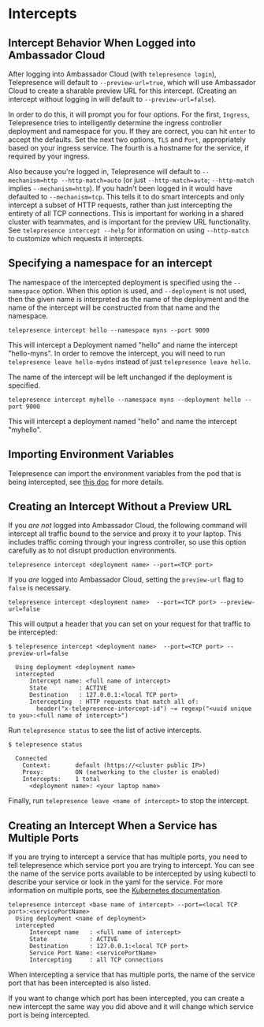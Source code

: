 # Intercepts 

## Intercept Behavior When Logged into Ambassador Cloud

After logging into Ambassador Cloud (with `telepresence login`), Telepresence will default to `--preview-url=true`, which will use Ambassador Cloud to create a sharable preview URL for this intercept. (Creating an intercept without logging in will default to `--preview-url=false`).

In order to do this, it will prompt you for four options.  For the first, `Ingress`, Telepresence tries to intelligently determine the ingress controller deployment and namespace for you.  If they are correct, you can hit `enter` to accept the defaults.  Set the next two options, `TLS` and `Port`, appropriately based on your ingress service. The fourth is a hostname for the service, if required by your ingress.

Also because you're logged in, Telepresence will default to `--mechanism=http --http-match=auto` (or just `--http-match=auto`; `--http-match` implies `--mechanism=http`). If you hadn't been logged in it would have defaulted to `--mechanism=tcp`.  This tells it to do smart intercepts and only intercept a subset of HTTP requests, rather than just intercepting the entirety of all TCP connections.  This is important for working in a shared cluster with teammates, and is important for the preview URL functionality.  See `telepresence intercept --help` for information on using `--http-match` to customize which requests it intercepts.

## Specifying a namespace for an intercept

The namespace of the intercepted deployment is specified using the `--namespace` option. When this option is used, and `--deployment` is not used, then the given name is interpreted as the name of the deployment and the name of the intercept will be constructed from that name and the namespace.

```
telepresence intercept hello --namespace myns --port 9000
```

This will intercept a Deployment named "hello" and name the intercept
"hello-myns".  In order to remove the intercept, you will need to run
`telepresence leave hello-mydns` instead of just `telepresence leave
hello`.

The name of the intercept will be left unchanged if the deployment is specified.

```
telepresence intercept myhello --namespace myns --deployment hello --port 9000
```

This will intercept a deployment named "hello" and name the intercept "myhello".

## Importing Environment Variables

Telepresence can import the environment variables from the pod that is being intercepted, see [this doc](../environment/) for more details.

## Creating an Intercept Without a Preview URL

If you *are not* logged into Ambassador Cloud, the following command will intercept all traffic bound to the service and proxy it to your laptop. This includes traffic coming through your ingress controller, so use this option carefully as to not disrupt production environments.

```
telepresence intercept <deployment name> --port=<TCP port>
```

If you *are* logged into Ambassador Cloud, setting the `preview-url` flag to `false` is necessary.

```
telepresence intercept <deployment name>  --port=<TCP port> --preview-url=false
```

This will output a header that you can set on your request for that traffic to be intercepted:

```
$ telepresence intercept <deployment name>  --port=<TCP port> --preview-url=false
  
  Using deployment <deployment name> 
  intercepted
      Intercept name: <full name of intercept>
      State         : ACTIVE
      Destination   : 127.0.0.1:<local TCP port>
      Intercepting  : HTTP requests that match all of:
        header("x-telepresence-intercept-id") ~= regexp("<uuid unique to you>:<full name of intercept>")
```

Run `telepresence status` to see the list of active intercepts.

```
$ telepresence status
  
  Connected
    Context:       default (https://<cluster public IP>)
    Proxy:         ON (networking to the cluster is enabled)
    Intercepts:    1 total
      <deployment name>: <your laptop name>
```

Finally, run `telepresence leave <name of intercept>` to stop the intercept.

## Creating an Intercept When a Service has Multiple Ports

If you are trying to intercept a service that has multiple ports, you need to tell telepresence which service port you are trying to intercept. You can see the name of the service ports available to be intercepted by using kubectl to describe your service or look in the yaml for the service. For more information on multiple ports, see the [Kubernetes documentation](https://kubernetes.io/docs/concepts/services-networking/service/#multi-port-services).

```
telepresence intercept <base name of intercept> --port=<local TCP port>:<servicePortName>
  Using deployment <name of deployment>
  intercepted
      Intercept name   : <full name of intercept>
      State            : ACTIVE
      Destination      : 127.0.0.1:<local TCP port>
      Service Port Name: <servicePortName>
      Intercepting     : all TCP connections
```

When intercepting a service that has multiple ports, the name of the service port that has been intercepted is also listed.

If you want to change which port has been intercepted, you can create a new intercept the same way you did above and it will change which service port is being intercepted.
